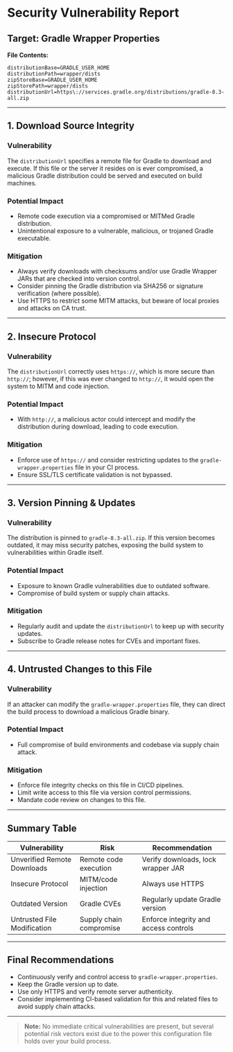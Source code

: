 # Security Vulnerability Report

## Target: Gradle Wrapper Properties

**File Contents:**
```properties
distributionBase=GRADLE_USER_HOME
distributionPath=wrapper/dists
zipStoreBase=GRADLE_USER_HOME
zipStorePath=wrapper/dists
distributionUrl=https\://services.gradle.org/distributions/gradle-8.3-all.zip
```

---

## 1. Download Source Integrity

### **Vulnerability**
The `distributionUrl` specifies a remote file for Gradle to download and execute. If this file or the server it resides on is ever compromised, a malicious Gradle distribution could be served and executed on build machines.

### **Potential Impact**
- Remote code execution via a compromised or MITMed Gradle distribution.
- Unintentional exposure to a vulnerable, malicious, or trojaned Gradle executable.

### **Mitigation**
- Always verify downloads with checksums and/or use Gradle Wrapper JARs that are checked into version control.
- Consider pinning the Gradle distribution via SHA256 or signature verification (where possible).
- Use HTTPS to restrict some MITM attacks, but beware of local proxies and attacks on CA trust.

---

## 2. Insecure Protocol

### **Vulnerability**
The `distributionUrl` correctly uses `https://`, which is more secure than `http://`; however, if this was ever changed to `http://`, it would open the system to MITM and code injection.

### **Potential Impact**
- With `http://`, a malicious actor could intercept and modify the distribution during download, leading to code execution.

### **Mitigation**
- Enforce use of `https://` and consider restricting updates to the `gradle-wrapper.properties` file in your CI process.
- Ensure SSL/TLS certificate validation is not bypassed.

---

## 3. Version Pinning & Updates

### **Vulnerability**
The distribution is pinned to `gradle-8.3-all.zip`. If this version becomes outdated, it may miss security patches, exposing the build system to vulnerabilities within Gradle itself.

### **Potential Impact**
- Exposure to known Gradle vulnerabilities due to outdated software.
- Compromise of build system or supply chain attacks.

### **Mitigation**
- Regularly audit and update the `distributionUrl` to keep up with security updates.
- Subscribe to Gradle release notes for CVEs and important fixes.

---

## 4. Untrusted Changes to this File

### **Vulnerability**
If an attacker can modify the `gradle-wrapper.properties` file, they can direct the build process to download a malicious Gradle binary.

### **Potential Impact**
- Full compromise of build environments and codebase via supply chain attack.

### **Mitigation**
- Enforce file integrity checks on this file in CI/CD pipelines.
- Limit write access to this file via version control permissions.
- Mandate code review on changes to this file.

---

## Summary Table

| Vulnerability                 | Risk                        | Recommendation                        |
|-------------------------------|-----------------------------|----------------------------------------|
| Unverified Remote Downloads   | Remote code execution       | Verify downloads, lock wrapper JAR     |
| Insecure Protocol             | MITM/code injection         | Always use HTTPS                       |
| Outdated Version              | Gradle CVEs                 | Regularly update Gradle version        |
| Untrusted File Modification   | Supply chain compromise     | Enforce integrity and access controls  |

---

## Final Recommendations

- Continuously verify and control access to `gradle-wrapper.properties`.
- Keep the Gradle version up to date.
- Use only HTTPS and verify remote server authenticity.
- Consider implementing CI-based validation for this and related files to avoid supply chain attacks.

---

> **Note:** No immediate critical vulnerabilities are present, but several potential risk vectors exist due to the power this configuration file holds over your build process.